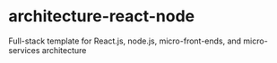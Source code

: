 # architecture-react-node
Full-stack template for React.js, node.js, micro-front-ends, and micro-services architecture
